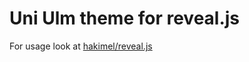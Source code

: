 # Uni Ulm theme for reveal.js
For usage look at [hakimel/reveal.js](https://github.com/hakimel/reveal.js)
